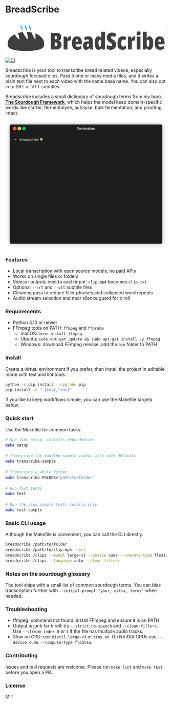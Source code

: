 # BreadScribe

<img src="logo.png" alt="BreadScribe logo" width="500" />


[![CI](https://github.com/hendricius/breadscribe/actions/workflows/ci.yml/badge.svg)](https://github.com/hendricius/breadscribe/actions/workflows/ci.yml)

Breadscribe is your tool to transcribe bread related videos, especially sourdough focused clips. Pass it one or many media files, and it writes a plain text file next to each video with the same base name. You can also opt in to SRT or VTT subtitles.

Breadscribe includes a small dictionary of sourdough terms from my book [**The Sourdough Framework**](https://www.the-sourdough-framework.com/), which helps the model keep domain-specific words like starter, fermentolyse, autolyse, bulk fermentation, and proofing intact.

<img src="example.gif" alt="BreadScribe transcribing videos" />

### Features

- Local transcription with open source models, no paid APIs
- Works on single files or folders
- Sidecar outputs next to each input: `clip.mp4` becomes `clip.txt`
- Optional `--srt` and `--vtt` subtitle files
- Cleaning pass to reduce filler phrases and collapsed word repeats
- Audio stream selection and near silence guard for b roll

### Requirements

- Python 3.10 or newer
- FFmpeg tools on PATH: `ffmpeg` and `ffprobe`
  - macOS: `brew install ffmpeg`
  - Ubuntu: `sudo apt-get update && sudo apt-get install -y ffmpeg`
  - Windows: download FFmpeg release, add the `bin` folder to PATH

### Install

Create a virtual environment if you prefer, then install the project in editable mode with test and lint tools.

```bash
python -m pip install --upgrade pip
pip install -e ".[test,lint]"
```

If you like to keep workflows simple, you can use the Makefile targets below.

### Quick start

Use the Makefile for common tasks.

```bash
# One time setup, installs dependencies
make setup

# Transcribe the bundled sample videos with safe defaults
make transcribe-sample

# Transcribe a whole folder 
make transcribe FOLDER="path/to/folder"

# Run fast tests
make test

# Run the slow sample tests locally only
make test-sample
```

### Basic CLI usage

Although the Makefile is convenient, you can call the CLI directly.

```bash
breadscribe /path/to/folder
breadscribe /path/to/clip.mp4 --srt
breadscribe /clips --model large-v3 --device cuda --compute-type float16
breadscribe /clips --language auto --clean-fillers
```

### Notes on the sourdough glossary

The tool ships with a small list of common sourdough terms. You can bias transcription further with `--initial-prompt "your, extra, terms"` when needed.

### Troubleshooting

- ffmpeg: command not found: install FFmpeg and ensure it is on PATH.
- Output is junk for b roll: try `--strict-no-speech` and `--clean-fillers`. Use `--stream-index 0` or `1` if the file has multiple audio tracks.
- Slow on CPU: use `distil-large-v3` or `tiny.en`. On NVIDIA GPUs use `--device cuda --compute-type float16`.

### Contributing

Issues and pull requests are welcome. Please run `make lint` and `make test` before you open a PR.

### License

MIT
